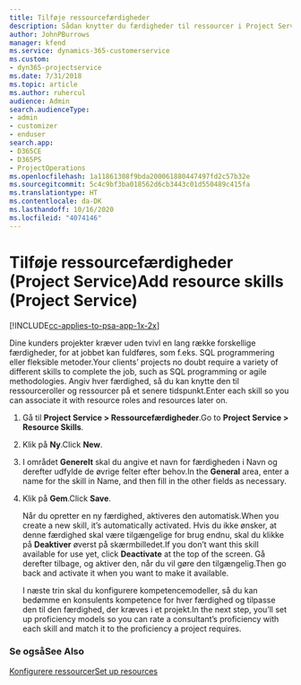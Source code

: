 ```yaml
---
title: Tilføje ressourcefærdigheder
description: Sådan knytter du færdigheder til ressourcer i Project Service
author: JohnPBurrows
manager: kfend
ms.service: dynamics-365-customerservice
ms.custom:
- dyn365-projectservice
ms.date: 7/31/2018
ms.topic: article
ms.author: ruhercul
audience: Admin
search.audienceType:
- admin
- customizer
- enduser
search.app:
- D365CE
- D365PS
- ProjectOperations
ms.openlocfilehash: 1a11861308f9bda200061880447497fd2c57b32e
ms.sourcegitcommit: 5c4c9bf3ba018562d6cb3443c01d550489c415fa
ms.translationtype: HT
ms.contentlocale: da-DK
ms.lasthandoff: 10/16/2020
ms.locfileid: "4074146"
---
```

# <a name="add-resource-skills-project-service"></a><span data-ttu-id="2991c-103">Tilføje ressourcefærdigheder (Project Service)</span><span class="sxs-lookup"><span data-stu-id="2991c-103">Add resource skills (Project Service)</span></span>

[!INCLUDE[cc-applies-to-psa-app-1x-2x](../includes/cc-applies-to-psa-app-1x-2x.md)]

<span data-ttu-id="2991c-104">Dine kunders projekter kræver uden tvivl en lang række forskellige færdigheder, for at jobbet kan fuldføres, som f.eks. SQL programmering eller fleksible metoder.</span><span class="sxs-lookup"><span data-stu-id="2991c-104">Your clients’ projects no doubt require a variety of different skills to complete the job, such as SQL programming or agile methodologies.</span></span> <span data-ttu-id="2991c-105">Angiv hver færdighed, så du kan knytte den til ressourceroller og ressourcer på et senere tidspunkt.</span><span class="sxs-lookup"><span data-stu-id="2991c-105">Enter each skill so you can associate it with resource roles and resources later on.</span></span>  
  
1. <span data-ttu-id="2991c-106">Gå til **Project Service > Ressourcefærdigheder**.</span><span class="sxs-lookup"><span data-stu-id="2991c-106">Go to **Project Service > Resource Skills**.</span></span>  
  
2. <span data-ttu-id="2991c-107">Klik på **Ny**.</span><span class="sxs-lookup"><span data-stu-id="2991c-107">Click **New**.</span></span>  
  
3. <span data-ttu-id="2991c-108">I området **Generelt** skal du angive et navn for færdigheden i Navn og derefter udfylde de øvrige felter efter behov.</span><span class="sxs-lookup"><span data-stu-id="2991c-108">In the **General** area, enter a name for the skill in Name, and then fill in the other fields as necessary.</span></span>  
  
4. <span data-ttu-id="2991c-109">Klik på **Gem**.</span><span class="sxs-lookup"><span data-stu-id="2991c-109">Click **Save**.</span></span>  
  
   <span data-ttu-id="2991c-110">Når du opretter en ny færdighed, aktiveres den automatisk.</span><span class="sxs-lookup"><span data-stu-id="2991c-110">When you create a new skill, it’s automatically activated.</span></span> <span data-ttu-id="2991c-111">Hvis du ikke ønsker, at denne færdighed skal være tilgængelige for brug endnu, skal du klikke på **Deaktiver** øverst på skærmbilledet.</span><span class="sxs-lookup"><span data-stu-id="2991c-111">If you don’t want this skill available for use yet, click **Deactivate** at the top of the screen.</span></span> <span data-ttu-id="2991c-112">Gå derefter tilbage, og aktiver den, når du vil gøre den tilgængelig.</span><span class="sxs-lookup"><span data-stu-id="2991c-112">Then go back and activate it when you want to make it available.</span></span>  
  
   <span data-ttu-id="2991c-113">I næste trin skal du konfigurere kompetencemodeller, så du kan bedømme en konsulents kompetence for hver færdighed og tilpasse den til den færdighed, der kræves i et projekt.</span><span class="sxs-lookup"><span data-stu-id="2991c-113">In the next step, you’ll set up proficiency models so you can rate a consultant’s proficiency with each skill and match it to the proficiency a project requires.</span></span>  
  
### <a name="see-also"></a><span data-ttu-id="2991c-114">Se også</span><span class="sxs-lookup"><span data-stu-id="2991c-114">See Also</span></span>  
 [<span data-ttu-id="2991c-115">Konfigurere ressourcer</span><span class="sxs-lookup"><span data-stu-id="2991c-115">Set up resources</span></span>](../psa/set-up-resources.md)
